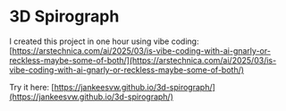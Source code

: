 # 3D Spirograph

I created this project in one hour using vibe coding: [https://arstechnica.com/ai/2025/03/is-vibe-coding-with-ai-gnarly-or-reckless-maybe-some-of-both/](https://arstechnica.com/ai/2025/03/is-vibe-coding-with-ai-gnarly-or-reckless-maybe-some-of-both/)

Try it here: [https://jankeesvw.github.io/3d-spirograph/](https://jankeesvw.github.io/3d-spirograph/) 
